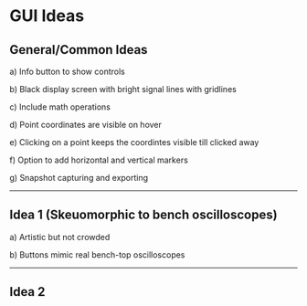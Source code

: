 # GUI Ideas

## General/Common Ideas

a) Info button to show controls

b) Black display screen with bright signal lines with gridlines

c) Include math operations

d) Point coordinates are visible on hover

e) Clicking on a point keeps the coordintes visible till clicked away

f) Option to add horizontal and vertical markers

g) Snapshot capturing and exporting

---

## Idea 1 (Skeuomorphic to bench oscilloscopes)

a) Artistic but not crowded

b) Buttons mimic real bench-top oscilloscopes

---

## Idea 2
